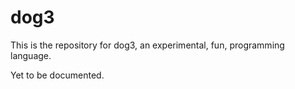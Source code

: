 # dog3
This is the repository for dog3, an experimental, fun, programming language.

Yet to be documented.
